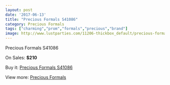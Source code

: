 ```yaml
---
layout: post
date: '2017-06-13'
title: "Precious Formals S41086"
category: Precious Formals
tags: ["charming","prom","formals","precious","brand"]
image: http://www.lustparties.com/11206-thickbox_default/precious-formals-s41086.jpg
---
```

Precious Formals S41086

On Sales: **$210**
<a href="https://www.lustparties.com/en/precious-formals/4001-precious-formals-s41086.html"><amp-img layout="responsive" width="600" height="600" src="//www.lustparties.com/11206-thickbox_default/precious-formals-s41086.jpg" alt="Precious Formals S41086 0" /></a>
<a href="https://www.lustparties.com/en/precious-formals/4001-precious-formals-s41086.html"><amp-img layout="responsive" width="600" height="600" src="//www.lustparties.com/11207-thickbox_default/precious-formals-s41086.jpg" alt="Precious Formals S41086 1" /></a>

Buy it: [Precious Formals S41086](https://www.lustparties.com/en/precious-formals/4001-precious-formals-s41086.html "Precious Formals S41086")

View more: [Precious Formals](https://www.lustparties.com/en/18-precious-formals "Precious Formals")